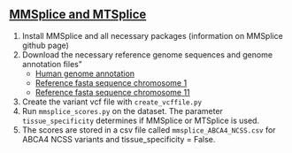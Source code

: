 ## [MMSplice and MTSplice](https://github.com/gagneurlab/MMSplice_MTSplice)

1. Install MMSplice and all necessary packages (information on MMSplice github page)
2. Download the necessary reference genome sequences and genome annotation files"
   *  [Human genome annotation](http://ftp.ensembl.org/pub/release-75/gtf/homo_sapiens/Homo_sapiens.GRCh37.75.gtf.gz)
   *  [Reference fasta sequence chromosome 1](http://ftp.ensembl.org/pub/release-75/fasta/homo_sapiens/dna/Homo_sapiens.GRCh37.75.dna.chromosome.1.fa.gz)
   *  [Reference fasta sequence chromosome 11](https://www.ncbi.nlm.nih.gov/nuccore/NC_000011.9?report=fasta)
3. Create the variant vcf file with `create_vcffile.py` 
4. Run `mmsplice_scores.py` on the dataset. The parameter ` tissue_specificity`  determines if MMSplice or MTSplice is used.
5. The scores are stored in a csv file called `mmsplice_ABCA4_NCSS.csv` for ABCA4 NCSS variants and tissue_specificity = False.

